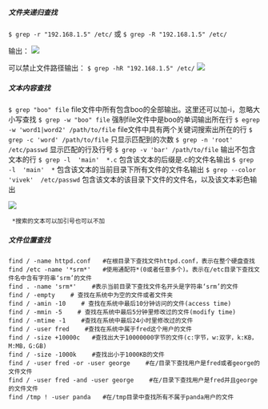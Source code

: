 ##### 文件夹递归查找
`$ grep -r "192.168.1.5" /etc/`   或   `$ grep -R "192.168.1.5" /etc/`

输出：
![](http://p6.qhimg.com/t01d022a1352fbd1f9b.png)

可以禁止文件路径输出：
`$ grep -hR "192.168.1.5" /etc/`
![](http://p9.qhimg.com/t0120b09e2f75fe1794.png)


##### 文本内容查找
`$ grep "boo" file`  file文件中所有包含boo的全部输出。这里还可以加-i，忽略大小写查找
`$ grep -w "boo" file`  强制file文件中是boo的单词输出所在行
`$ egrep -w 'word1|word2' /path/to/file`  file文件中具有两个关键词搜索出所在的行
`$ grep -c 'word' /path/to/file`  只显示匹配到的次数
`$ grep -n 'root' /etc/passwd`  显示匹配的行及行号
`$ grep -v 'bar' /path/to/file`  输出不包含文本的行
`$ grep -l  'main'  *.c`  包含该文本的后缀是.c的文件名输出
`$ grep -l  'main'  *`  包含该文本的当前目录下所有文件的文件名输出
`$ grep --color  'vivek'  /etc/passwd`  包含该文本的该目录下文件的文件名，以及该文本彩色输出

![](http://p9.qhimg.com/t0120b09e2f75fe1794.png)

` *搜索的文本可以加引号也可以不加`

##### 文件位置查找

```
find / -name httpd.conf　　#在根目录下查找文件httpd.conf，表示在整个硬盘查找
find /etc -name '*srm*'　　#使用通配符*(0或者任意多个)。表示在/etc目录下查找文件名中含有字符串‘srm’的文件
find . -name 'srm*' 　　#表示当前目录下查找文件名开头是字符串‘srm’的文件
find / -empty 　　# 查找在系统中为空的文件或者文件夹
find / -amin -10 　　# 查找在系统中最后10分钟访问的文件(access time)
find / -mmin -5 　　# 查找在系统中最后5分钟里修改过的文件(modify time)
find / -mtime -1 　　#查找在系统中最后24小时里修改过的文件
find / -user fred 　　#查找在系统中属于fred这个用户的文件
find / -size +10000c　　#查找出大于10000000字节的文件(c:字节，w:双字，k:KB，M:MB，G:GB)
find / -size -1000k 　　#查找出小于1000KB的文件
find / -user fred -or -user george 　　#在/目录下查找用户是fred或者george的文件文件
find / -user fred -and -user george 　　#在/目录下查找用户是fred并且george的文件文件
find /tmp ! -user panda　　#在/tmp目录中查找所有不属于panda用户的文件
```
 
 
 